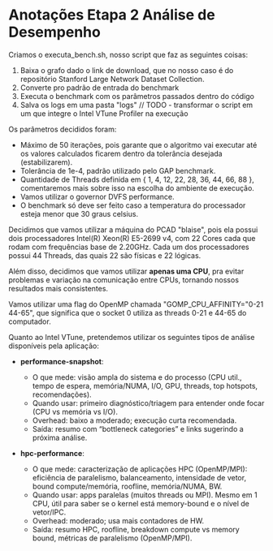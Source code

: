 # Anotações Etapa 2 Análise de Desempenho

Criamos o executa_bench.sh, nosso script que faz as seguintes coisas:
1. Baixa o grafo dado o link de download, que no nosso caso é do repositório Stanford Large Network Dataset Collection.
2. Converte pro padrão de entrada do benchmark
3. Executa o benchmark com os parâmetros passados dentro do código
4. Salva os logs em uma pasta "logs"
// TODO - transformar o script em um que integre o Intel VTune Profiler na execução

Os parâmetros decididos foram:
- Máximo de 50 iterações, pois garante que o algoritmo vai executar até os valores calculados ficarem dentro da tolerância desejada (estabilizarem).
- Tolerância de 1e-4, padrão utilizado pelo GAP benchmark.
- Quantidade de Threads definida em { 1, 4, 12, 22, 28, 36, 44, 66, 88 }, comentaremos mais sobre isso na escolha do ambiente de execução.
- Vamos utilizar o governor DVFS performance.
- O benchmark só deve ser feito caso a temperatura do processador esteja menor que 30 graus celsius.

Decidimos que vamos utilizar a máquina do PCAD "blaise", pois ela possui dois processadores Intel(R) Xeon(R) E5-2699 v4, com 22 Cores cada que rodam com frequências base de 2.20GHz. Cada um dos processadores possui 44 Threads, das quais 22 são físicas e 22 lógicas.

Além disso, decidimos que vamos utilizar **apenas uma CPU**, pra evitar problemas e variação na comunicação entre CPUs, tornando nossos resultados mais consistentes.

Vamos utilizar uma flag do OpenMP chamada "GOMP_CPU_AFFINITY="0-21 44-65", que significa que o socket 0 utiliza as threads 0-21 e 44-65 do computador.

Quanto ao Intel VTune, pretendemos utilizar os seguintes tipos de análise disponíveis pela aplicação:
- **performance-snapshot**:
    - O que mede: visão ampla do sistema e do processo (CPU util., tempo de espera, memória/NUMA, I/O, GPU, threads, top hotspots, recomendações).
    - Quando usar: primeiro diagnóstico/triagem para entender onde focar (CPU vs memória vs I/O).
    - Overhead: baixo a moderado; execução curta recomendada.
    - Saída: resumo com “bottleneck categories” e links sugerindo a próxima análise.

- **hpc-performance**:
    - O que mede: caracterização de aplicações HPC (OpenMP/MPI): eficiência de paralelismo, balanceamento, intensidade de vetor, bound compute/memória, roofline, memória/NUMA, BW.
    - Quando usar: apps paralelas (muitos threads ou MPI). Mesmo em 1 CPU, útil para saber se o kernel está memory-bound e o nível de vetor/IPC.
    - Overhead: moderado; usa mais contadores de HW.
    - Saída: resumo HPC, roofline, breakdown compute vs memory bound, métricas de paralelismo (OpenMP/MPI).